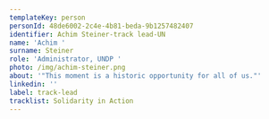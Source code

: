 ```yaml
---
templateKey: person
personId: 48de6002-2c4e-4b81-beda-9b1257482407
identifier: Achim Steiner-track lead-UN
name: 'Achim '
surname: Steiner
role: 'Administrator, UNDP '
photo: /img/achim-steiner.png
about: '"This moment is a historic opportunity for all of us."'
linkedin: ''
label: track-lead
tracklist: Solidarity in Action
---
```

